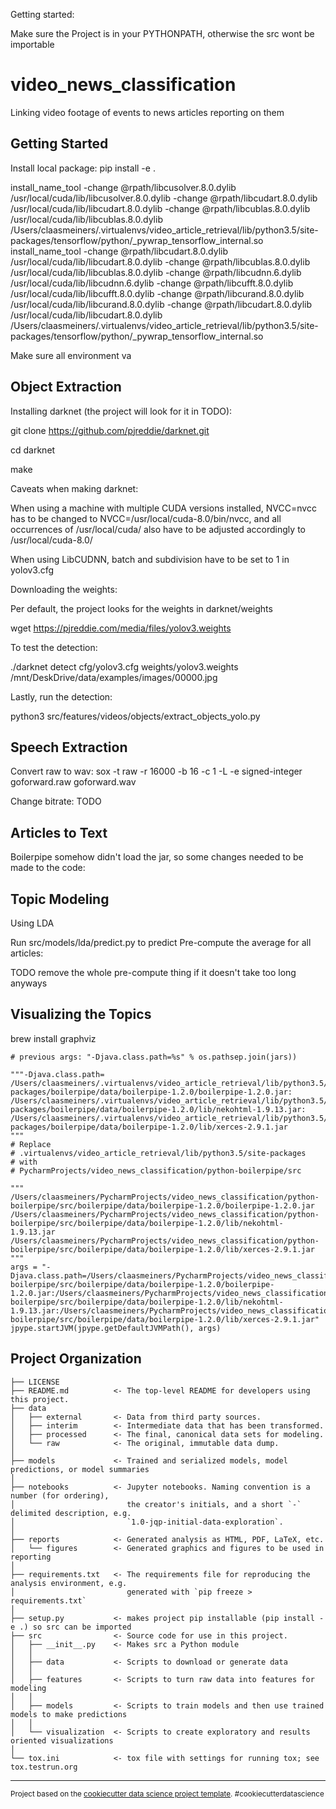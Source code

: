 
Getting started:

Make sure the Project is in your PYTHONPATH, otherwise the src wont be importable

video_news_classification
==============================

Linking video footage of events to news articles reporting on them

Getting Started
---------------

Install local package: pip install -e .


install_name_tool -change @rpath/libcusolver.8.0.dylib /usr/local/cuda/lib/libcusolver.8.0.dylib -change @rpath/libcudart.8.0.dylib /usr/local/cuda/lib/libcudart.8.0.dylib -change @rpath/libcublas.8.0.dylib /usr/local/cuda/lib/libcublas.8.0.dylib /Users/claasmeiners/.virtualenvs/video_article_retrieval/lib/python3.5/site-packages/tensorflow/python/_pywrap_tensorflow_internal.so
install_name_tool -change @rpath/libcudart.8.0.dylib /usr/local/cuda/lib/libcudart.8.0.dylib -change @rpath/libcublas.8.0.dylib /usr/local/cuda/lib/libcublas.8.0.dylib -change @rpath/libcudnn.6.dylib /usr/local/cuda/lib/libcudnn.6.dylib -change @rpath/libcufft.8.0.dylib /usr/local/cuda/lib/libcufft.8.0.dylib -change @rpath/libcurand.8.0.dylib /usr/local/cuda/lib/libcurand.8.0.dylib -change @rpath/libcudart.8.0.dylib /usr/local/cuda/lib/libcudart.8.0.dylib /Users/claasmeiners/.virtualenvs/video_article_retrieval/lib/python3.5/site-packages/tensorflow/python/_pywrap_tensorflow_internal.so

Make sure all environment va

Object Extraction
-----------------

Installing darknet (the project will look for it in TODO):

git clone https://github.com/pjreddie/darknet.git

cd darknet

make

Caveats when making darknet:

When using a machine with multiple CUDA versions installed, NVCC=nvcc has to be changed to
NVCC=/usr/local/cuda-8.0/bin/nvcc, and all occurrences of /usr/local/cuda/ also have to be adjusted
accordingly to /usr/local/cuda-8.0/

When using LibCUDNN, batch and subdivision have to be set to 1 in yolov3.cfg

Downloading the weights:

Per default, the project looks for the weights in darknet/weights

wget https://pjreddie.com/media/files/yolov3.weights

To test the detection:

./darknet detect cfg/yolov3.cfg weights/yolov3.weights /mnt/DeskDrive/data/examples/images/00000.jpg

Lastly, run the detection:

python3 src/features/videos/objects/extract_objects_yolo.py

Speech Extraction
-----------------

Convert raw to wav:
sox -t raw -r 16000 -b 16 -c 1 -L -e signed-integer goforward.raw goforward.wav

Change bitrate:
TODO

Articles to Text
----------------

Boilerpipe somehow didn't load the jar, so some changes needed to be made to the code:

Topic Modeling
--------------

Using LDA

Run src/models/lda/predict.py to predict
Pre-compute the average for all articles:

TODO remove the whole pre-compute thing if it doesn't take too long anyways

Visualizing the Topics
----------------------

brew install graphviz

    # previous args: "-Djava.class.path=%s" % os.pathsep.join(jars))

    """-Djava.class.path=
    /Users/claasmeiners/.virtualenvs/video_article_retrieval/lib/python3.5/site-packages/boilerpipe/data/boilerpipe-1.2.0/boilerpipe-1.2.0.jar:
    /Users/claasmeiners/.virtualenvs/video_article_retrieval/lib/python3.5/site-packages/boilerpipe/data/boilerpipe-1.2.0/lib/nekohtml-1.9.13.jar:
    /Users/claasmeiners/.virtualenvs/video_article_retrieval/lib/python3.5/site-packages/boilerpipe/data/boilerpipe-1.2.0/lib/xerces-2.9.1.jar
    """
    # Replace
    # .virtualenvs/video_article_retrieval/lib/python3.5/site-packages
    # with
    # PycharmProjects/video_news_classification/python-boilerpipe/src

    """
    /Users/claasmeiners/PycharmProjects/video_news_classification/python-boilerpipe/src/boilerpipe/data/boilerpipe-1.2.0/boilerpipe-1.2.0.jar
    /Users/claasmeiners/PycharmProjects/video_news_classification/python-boilerpipe/src/boilerpipe/data/boilerpipe-1.2.0/lib/nekohtml-1.9.13.jar
    /Users/claasmeiners/PycharmProjects/video_news_classification/python-boilerpipe/src/boilerpipe/data/boilerpipe-1.2.0/lib/xerces-2.9.1.jar
    """
    args = "-Djava.class.path=/Users/claasmeiners/PycharmProjects/video_news_classification/python-boilerpipe/src/boilerpipe/data/boilerpipe-1.2.0/boilerpipe-1.2.0.jar:/Users/claasmeiners/PycharmProjects/video_news_classification/python-boilerpipe/src/boilerpipe/data/boilerpipe-1.2.0/lib/nekohtml-1.9.13.jar:/Users/claasmeiners/PycharmProjects/video_news_classification/python-boilerpipe/src/boilerpipe/data/boilerpipe-1.2.0/lib/xerces-2.9.1.jar"
    jpype.startJVM(jpype.getDefaultJVMPath(), args)

Project Organization
------------

    ├── LICENSE
    ├── README.md          <- The top-level README for developers using this project.
    ├── data
    │   ├── external       <- Data from third party sources.
    │   ├── interim        <- Intermediate data that has been transformed.
    │   ├── processed      <- The final, canonical data sets for modeling.
    │   └── raw            <- The original, immutable data dump.
    │
    ├── models             <- Trained and serialized models, model predictions, or model summaries
    │
    ├── notebooks          <- Jupyter notebooks. Naming convention is a number (for ordering),
    │                         the creator's initials, and a short `-` delimited description, e.g.
    │                         `1.0-jqp-initial-data-exploration`.
    │
    ├── reports            <- Generated analysis as HTML, PDF, LaTeX, etc.
    │   └── figures        <- Generated graphics and figures to be used in reporting
    │
    ├── requirements.txt   <- The requirements file for reproducing the analysis environment, e.g.
    │                         generated with `pip freeze > requirements.txt`
    │
    ├── setup.py           <- makes project pip installable (pip install -e .) so src can be imported
    ├── src                <- Source code for use in this project.
    │   ├── __init__.py    <- Makes src a Python module
    │   │
    │   ├── data           <- Scripts to download or generate data
    │   │
    │   ├── features       <- Scripts to turn raw data into features for modeling
    │   │
    │   ├── models         <- Scripts to train models and then use trained models to make predictions
    │   │
    │   └── visualization  <- Scripts to create exploratory and results oriented visualizations
    │
    └── tox.ini            <- tox file with settings for running tox; see tox.testrun.org

--------

<p><small>Project based on the <a target="_blank" href="https://drivendata.github.io/cookiecutter-data-science/">cookiecutter data science project template</a>. #cookiecutterdatascience</small></p>